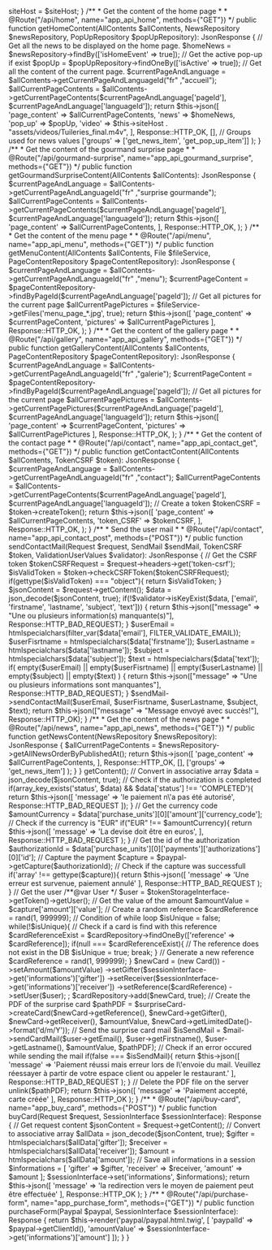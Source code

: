 <?php

namespace App\Controller\FrontOffice;

use App\Service\SendMail;
use App\Service\TokenCSRF;
use App\Service\AllContents;
use App\Repository\NewsRepository;
use App\Repository\PageContentRepository;
use App\Repository\PopUpRepository;
use App\Service\File;
use App\Service\ValidationUserValues;
use Symfony\Component\HttpFoundation\Request;
use Symfony\Component\HttpFoundation\Response;
use Symfony\Component\Routing\Annotation\Route;
use Symfony\Component\HttpFoundation\JsonResponse;
use Symfony\Bundle\FrameworkBundle\Controller\AbstractController;

class ApiController extends AbstractController
{
    private $siteHost;

    public function __construct(string  $siteHost)
    {
        $this->siteHost = $siteHost;
    }
    /**
     * Get the content of the home page
     * 
     * @Route("/api/home", name="app_api_home", methods={"GET"})
     */
    public function getHomeContent(AllContents $allContents, NewsRepository $newsRepository, PopUpRepository $popUpRepository): JsonResponse
    {
        // Get all the news to be displayed on the home page.
        $homeNews = $newsRepository->findBy(['isHomeEvent' => true]);

        // Get the active pop-up if exist
        $popUp = $popUpRepository->findOneBy(['isActive' => true]);

        // Get all the content of the current page.
        $currentPageAndLanguage = $allContents->getCurrentPageAndLanguageId("fr" ,"accueil");

        $allCurrentPageContents = $allContents->getCurrentPageContents($currentPageAndLanguage['pageId'], $currentPageAndLanguage['languageId']);

        return $this->json([
                'page_content' => $allCurrentPageContents,
                'news' => $homeNews,
                'pop_up' => $popUp,
                'video' => $this->siteHost . "assets/videos/Tuileries_final.m4v",
            ],
            Response::HTTP_OK,
            [],
            // Groups used for news values
            ['groups' => ['get_news_item', 'get_pop_up_item']]
        );
    }

    /**
     * Get the content of the gourmand surprise page
     * 
     * @Route("/api/gourmand-surprise", name="app_api_gourmand_surprise", methods={"GET"})
     */
    public function getGourmandSurpriseContent(AllContents $allContents): JsonResponse
    {
        $currentPageAndLanguage = $allContents->getCurrentPageAndLanguageId("fr" ,"surprise gourmande");

        $allCurrentPageContents = $allContents->getCurrentPageContents($currentPageAndLanguage['pageId'], $currentPageAndLanguage['languageId']);

        return $this->json([
                'page_content' => $allCurrentPageContents,
            ],
            Response::HTTP_OK,
        );
    }

     /**
     * Get the content of the menu page
     * 
     * @Route("/api/menu", name="app_api_menu", methods={"GET"})
     */
    public function getMenuContent(AllContents $allContents, File $fileService, PageContentRepository $pageContentRepository): JsonResponse
    {
        $currentPageAndLanguage = $allContents->getCurrentPageAndLanguageId("fr" ,"menu");

        $currentPageContent = $pageContentRepository->findByPageId($currentPageAndLanguage['pageId']);
        // Get all pictures for the current page
        $allCurrentPagePictures = $fileService->getFiles('menu_page_*.jpg', true);

        return $this->json([
                'page_content' => $currentPageContent,
                'pictures'     => $allCurrentPagePictures 
            ],
            Response::HTTP_OK,
        );
    }

    /**
     * Get the content of the gallery page
     * 
     * @Route("/api/gallery", name="app_api_gallery", methods={"GET"})
     */
    public function getGalleryContent(AllContents $allContents, PageContentRepository $pageContentRepository): JsonResponse
    {
        $currentPageAndLanguage = $allContents->getCurrentPageAndLanguageId("fr" ,"galerie");

        $currentPageContent = $pageContentRepository->findByPageId($currentPageAndLanguage['pageId']);
        // Get all pictures for the current page
        $allCurrentPagePictures = $allContents->getCurrentPagePictures($currentPageAndLanguage['pageId'], $currentPageAndLanguage['languageId']);

        return $this->json([
                'page_content' => $currentPageContent,
                'pictures'     => $allCurrentPagePictures
                
            ],
            Response::HTTP_OK,
        );
    }

     /**
     * Get the content of the contact page
     * 
     * @Route("/api/contact", name="app_api_contact_get", methods={"GET"})
     */
    public function getContactContent(AllContents $allContents, TokenCSRF $token): JsonResponse
    {
        $currentPageAndLanguage = $allContents->getCurrentPageAndLanguageId("fr" ,"contact");

        $allCurrentPageContents = $allContents->getCurrentPageContents($currentPageAndLanguage['pageId'], $currentPageAndLanguage['languageId']);

        // Create a token
        $tokenCSRF = $token->createToken();

        return $this->json([
                'page_content' => $allCurrentPageContents,
                'token_CSRF' => $tokenCSRF,
            ],
            Response::HTTP_OK,  
        );
    }

     /**
     * Send the user mail
     * 
     * @Route("/api/contact", name="app_api_contact_post", methods={"POST"})
     */
    public function sendContactMail(Request $request, SendMail $sendMail, TokenCSRF $token, ValidationUserValues $validator): JsonResponse
    {
        // Get the CSRF token
        $tokenCSRFRequest = $request->headers->get('token-csrf');
        $isValidToken = $token->checkCSRFToken($tokenCSRFRequest);
        if(gettype($isValidToken) === "object"){

            return $isValidToken;
        }
        $jsonContent = $request->getContent();
        $data = json_decode($jsonContent, true);
        if(!$validator->isKeyExist($data, ['email', 'firstname', 'lastname', 'subject', 'text'])) {

            return $this->json(["message" => "Une ou plusieurs information(s) manquante(s)"], Response::HTTP_BAD_REQUEST);
        }

        $userEmail = htmlspecialchars(filter_var($data['email'], FILTER_VALIDATE_EMAIL));
        $userFisrtname = htmlspecialchars($data['firstname']);
        $userLastname = htmlspecialchars($data['lastname']);
        $subject = htmlspecialchars($data['subject']);
        $text = htmlspecialchars($data['text']);

        if(
            empty($userEmail) ||
            empty($userFisrtname) ||
            empty($userLastname) ||
            empty($subject) ||
            empty($text)
        ) {
            return $this->json(["message" => "Une ou plusieurs informations sont manquantes"], Response::HTTP_BAD_REQUEST);
        }
        $sendMail->sendContactMail($userEmail, $userFisrtname, $userLastname, $subject, $text);
    
        return $this->json(["message" => "Message envoyé avec succès!"], Response::HTTP_OK);
    }

     /**
     * Get the content of the news page
     * 
     * @Route("/api/news", name="app_api_news", methods={"GET"})
     */
    public function getNewsContent(NewsRepository $newsRepository): JsonResponse
    {
        $allCurrentPageContents = $newsRepository->getAllNewsOrderByPublishedAt();

        return $this->json([
                'page_content' => $allCurrentPageContents,
            ],
            Response::HTTP_OK,
            [],
            ['groups' => 'get_news_item']  
        );
    }
}







<?php

namespace App\Controller\FrontOffice;

use App\Entity\Card;
use App\Entity\User;
use App\Repository\CardRepository;
use App\Service\Paypal;
use App\Service\SendMail;
use App\Service\TokenCSRF;
use App\Service\SurpriseCard;
use App\Service\ValidationUserValues;
use Symfony\Component\HttpFoundation\Request;
use Symfony\Component\HttpFoundation\Response;
use Symfony\Component\Routing\Annotation\Route;
use Symfony\Component\HttpFoundation\JsonResponse;
use Symfony\Component\HttpFoundation\RequestStack;
use Symfony\Bundle\FrameworkBundle\Controller\AbstractController;
use Symfony\Component\HttpFoundation\Session\SessionInterface;
use Symfony\Component\Security\Core\Authentication\Token\Storage\TokenStorageInterface;

class CardController extends AbstractController
{
    /**
     * Buy a gourmand surprise
     * 
     * @Route("/api/payment", name="app_capture", methods={"POST"})
     */
    public function payment(CardRepository $cardRepository, Paypal $paypal, Request $request, SendMail $mail, SurpriseCard $surpriseCard, SessionInterface $sessionInterface, TokenStorageInterface $tokenStorageInterface)
    {
        // Get the request content 
        $jsonContent = $request->getContent();
        // Convert in associative array 
        $data = json_decode($jsonContent, true);

        // Check if the authorization is completed
        if(array_key_exists('status', $data) && $data['status'] !== 'COMPLETED'){

            return $this->json([
                'message' => 'le paiement n\'a pas été autorisé',
                Response::HTTP_BAD_REQUEST
            ]);
        }

        // Get the currency code
        $amountCurrency = $data['purchase_units'][0]['amount']['currency_code'];

        // Check if the currency is "EUR"
        if("EUR" !== $amountCurrency){

            return $this->json([
                    'message' => 'La devise doit être en euros',
                ],
                Response::HTTP_BAD_REQUEST
            );
        }

        // Get the id of the authorization
        $authorizationId = $data['purchase_units'][0]['payments']['authorizations'][0]['id'];
        // Capture the payment
        $capture = $paypal->getCapture($authorizationId);

        // Check if the capture was successfull
        if('array' !== gettype($capture)){

            return $this->json([
                    'message' => 'Une erreur est survenue, paiement annulé'
                ],
                Response::HTTP_BAD_REQUEST
            );
        }
        // Get the user
        /**@var User */
        $user = $tokenStorageInterface->getToken()->getUser();
        // Get the value of the amount
        $amountValue = $capture['amount']['value'];

        // Create a random reference
        $cardReference = rand(1, 999999);
        // Condition of while loop
        $isUnique = false;
        while(!$isUnique){
            // Check if a card is find with this reference
            $cardReferenceExist = $cardRepository->findOneBy(['reference' => $cardReference]);
            if(null === $cardReferenceExist){
                // The reference does not exist in the DB
                $isUnique = true;
                break;
            }
            // Generate a new reference
            $cardReference = rand(1, 999999);
        }

        $newCard = (new Card())
                ->setAmount($amountValue)
                ->setGifter($sessionInterface->get('informations')['gifter'])
                ->setReceiver($sessionInterface->get('informations')['receiver'])
                ->setReference($cardReference)
                ->setUser($user);
                ;
        $cardRepository->add($newCard, true);
            
        // Create the PDF of the surprise card
        $pathPDF = $surpriseCard->createCard($newCard->getReference(), $newCard->getGifter(), $newCard->getReceiver(), $amountValue, $newCard->getLimitedDate()->format('d/m/Y'));
        // Send the surprise card mail
        $isSendMail = $mail->sendCardMail($user->getEmail(), $user->getFirstname(), $user->getLastname(), $amountValue, $pathPDF);
        // Check if an error occured while sending the mail
        if(false === $isSendMail){

            return $this->json([
                        'message' => 'Paiement réussi mais erreur lors de l\'envoie du mail. Veuillez réessayer à partir de votre espace client ou appeler le restaurant.'
                ],
                Response::HTTP_BAD_REQUEST
            );
        }
        // Delete the PDF file on the server
        unlink($pathPDF);

        return $this->json([
                'message' => 'Paiement accepté, carte créée'
            ],
            Response::HTTP_OK
        );
    }

    /**
     * @Route("/api/buy-card", name="app_buy_card", methods={"POST"})
     */
    public function buyCard(Request $request, SessionInterface $sessionInterface): Response
    {
        // Get request content
        $jsonContent = $request->getContent();
        // Convert to associative array
        $allData = json_decode($jsonContent, true);

        $gifter = htmlspecialchars($allData['gifter']);
        $receiver = htmlspecialchars($allData['receiver']);
        $amount = htmlspecialchars($allData['amount']);

        // Save all informations in a session
        $informations = [
            'gifter' => $gifter,
            'receiver' => $receiver,
            'amount' => $amount
        ];
        $sessionInterface->set('informations', $informations);

        return $this->json([
            'message' => 'la redirection vers le moyen de paiement peut être effectuée'
        ],
        Response::HTTP_OK
    );
    }

    /**
     * @Route("/api/purchase-form", name="app_purchase_form", methods={"GET"})
     */
    public function purchaseForm(Paypal $paypal, SessionInterface $sessionInterface): Response
    {
        return $this->render('paypal/paypal.html.twig', [
            'paypalId' => $paypal->getClientId(),
            'amountValue' => $sessionInterface->get('informations')['amount']
        ]);
    }
}
